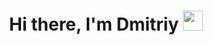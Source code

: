 <h1 align="center">Hi there, I'm Dmitriy <img src="https://github.com/blackcater/blackcater/raw/main/images/Hi.gif" height="32"/></h1>
